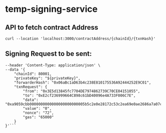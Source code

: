 # temp-signing-service

## API to fetch contract Address

```
curl --location 'localhost:3000/contractAddress/{chainId}/{txnHash}'
```

## Signing Request to be sent:

```curl --location 'localhost:3000/sign-meta-tx' \
--header 'Content-Type: application/json' \
--data '{
	"chainId": 80001,
	"privateKey": "${privateKey}",
	"forwarderHash": "0x06aBc1aD63b4c238E810175536A92444252E9C01",
	"txnRequest": {
		"from": "0x3E5d13845fc7704DE7974862739C70CE04151055",
		"to": "0xE2cf236999664C898c61bD40096e4A733F006C7E",
		"data": "0xa9059cbb0000000000000000000000005b5c2e0e28172c53c2ea69e0ae2686a7a07ccab7000000000000000000000000000000000000000000000001fec3ee47bd61887c",
		"value": "0",
		"nonce": "72",
		"gas": "65000"
	}
}'```

